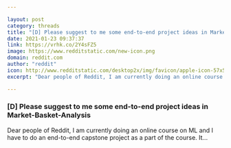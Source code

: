 ```yaml
---

layout: post
category: threads
title: "[D] Please suggest to me some end-to-end project ideas in Market-Basket-Analysis"
date: 2021-01-23 09:37:37
link: https://vrhk.co/2Y4sFZ5
image: https://www.redditstatic.com/new-icon.png
domain: reddit.com
author: "reddit"
icon: http://www.redditstatic.com/desktop2x/img/favicon/apple-icon-57x57.png
excerpt: "Dear people of Reddit, I am currently doing an online course on ML and I have to do an end-to-end capstone project as a part of the course. It..."

---
```


### [D] Please suggest to me some end-to-end project ideas in Market-Basket-Analysis

Dear people of Reddit, I am currently doing an online course on ML and I have to do an end-to-end capstone project as a part of the course. It...